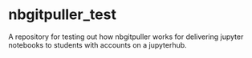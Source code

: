 # nbgitpuller_test

A repository for testing out how nbgitpuller works for delivering jupyter notebooks to students with accounts on a jupyterhub.
